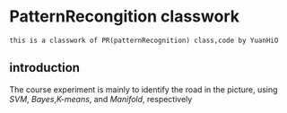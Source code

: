 # PatternRecongition classwork
    this is a classwork of PR(patternRecognition) class,code by YuanHiO

## introduction
The course experiment is mainly to identify the road in the picture, using *SVM*, *Bayes*,*K-means*, and *Manifold*, respectively